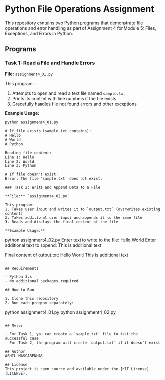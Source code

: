 # Python File Operations Assignment

This repository contains two Python programs that demonstrate file operations and error handling as part of Assignment 4 for Module 5: Files, Exceptions, and Errors in Python.

## Programs

### Task 1: Read a File and Handle Errors

**File:** `assignment4_01.py`

This program:
1. Attempts to open and read a text file named `sample.txt`
2. Prints its content with line numbers if the file exists
3. Gracefully handles file not found errors and other exceptions

**Example Usage:**
```
python assignment4_01.py

# If file exists (sample.txt contains):
# Hello
# World
# Python

Reading file content:
Line 1: Hello
Line 2: World
Line 3: Python

# If file doesn't exist:
Error: The file 'sample.txt' does not exist.

### Task 2: Write and Append Data to a File

**File:** `assignment4_02.py`

This program:
1. Takes user input and writes it to `output.txt` (overwrites existing content)
2. Takes additional user input and appends it to the same file
3. Reads and displays the final content of the file

**Example Usage:**
```
python assignment4_02.py
Enter text to write to the file: Hello World
Enter additional text to append: This is additional text

Final content of output.txt:
Hello World
This is additional text
```

## Requirements

- Python 3.x
- No additional packages required

## How to Run

1. Clone this repository
2. Run each program separately:
   ```
   python assignment4_01.py
   python assignment4_02.py
   ```

## Notes

- For Task 1, you can create a `sample.txt` file to test the successful case
- For Task 2, the program will create `output.txt` if it doesn't exist

## Author
ASHIL MASCARENHAS

## License
This project is open source and available under the [MIT License](LICENSE).
```
